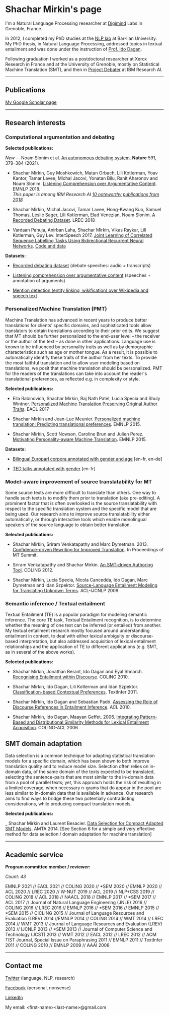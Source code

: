 # Shachar Mirkin's page

I'm a Natural Language Processing researcher at [Digimind](https://www.digimind.com/fr/) Labs in Grenoble, France.

In 2012, I completed my PhD studies at the [NLP lab](https://u.cs.biu.ac.il/~nlp/) at Bar-Ilan University. My PhD thesis, in Natural Language Processing, addressed topics in textual entailment and was done under the instruction of [Prof. Ido Dagan](https://u.cs.biu.ac.il/~dagan/). 

Following graduation I worked as a postdoctoral researcher at Xerox Research in France and at the University of Grenoble, mostly on Statistical Machine Translation (SMT), and then in [Project Debater](https://www.research.ibm.com/artificial-intelligence/project-debater/) at IBM Research AI.

---

## Publications

[My Google Scholar page](https://scholar.google.co.il/citations?user=xsEZbOkAAAAJ&hl=en)

---
## Research interests
### Computational argumentation and debating

**Selected publications:**

*New* -- 
Noam Slonim et al. [An autonomous debating system](https://doi.org/10.1038/s41586-021-03215-w). **Nature** 591, 379–384 (2021). 

- Shachar Mirkin, Guy Moshkowich, Matan Orbach, Lili Kotlerman, Yoav Kantor, Tamar Lavee, Michal Jacovi, Yonatan Bilu, Ranit Aharonov and Noam Slonim. 
[Listening Comprehension over Argumentative Content](https://www.aclweb.org/anthology/D18-1078/). EMNLP 2018.  
*This paper is among IBM Research AI [10 noteworthy publications from 2018](https://www.research.ibm.com/artificial-intelligence/publications/2018/)*

- Shachar Mirkin, Michal Jacovi, Tamar Lavee, Hong-Kwang Kuo, Samuel Thomas, Leslie Sager, Lili Kotlerman, Elad Venezian, Noam Slonim. 
[A Recorded Debating Dataset](http://www.lrec-conf.org/proceedings/lrec2018/pdf/66.pdf). LREC 2018

- Vardaan Pahuja, Anirban Laha, Shachar Mirkin, Vikas Raykar, Lili Kotlerman, Guy Lev. InterSpeech 2017.
[Joint Learning of Correlated Sequence Labelling Tasks Using Bidirectional Recurrent Neural Networks](https://www.isca-speech.org/archive/Interspeech_2017/pdfs/1247.PDF). [Code and data](https://github.com/vardaan123/Corr-seq-labeling)

**Datasets:**

- [Recorded debating dataset](https://www.research.ibm.com/haifa/dept/vst/debating_data.shtml#Debate%20Speech%20Analysis) 
  (debate speeches: audio + transcripts)

- [Listening comprehension over argumentative content](https://www.research.ibm.com/haifa/dept/vst/debating_data.shtml#Debate%20Speech%20Analysis)
 (speeches + annotation of arguments)
 
- [Mention detection (entity linking, wikification) over Wikipedia and speech text](https://paperswithcode.com/dataset/ibm-debater-mention-detection-benchmark)


### Personalized Machine Translation (PMT)

Machine Translation has advanced in recent years to produce better translations for clients’ specific domains, and sophisticated tools allow translators to obtain translations according to their prior edits. We suggest that MT should be further personalized to the end-user level – the receiver or the author of the text – as done in other applications. Language use is known to be influenced by personality traits as well as by demographic characteristics such as age or mother tongue. As a result, it is possible to automatically identify these traits of the author from her texts. To provide the most faithful translation and to allow user modeling based on translations, we posit that machine translation should be personalized. PMT for the readers of the translations can take into account the reader's translational preferences, as reflected e.g. in complexity or style.

**Selected publications:**

- Ella Rabinovich, Shachar Mirkin, Raj Nath Patel, Lucia Specia and Shuly Wintner. [Personalized Machine Translation Preserving Original Author Traits](https://www.aclweb.org/anthology/E17-1101/). EACL 2017

- Shachar Mirkin and Jean-Luc Meunier. [Personalized machine translation: Predicting translational preferences](https://www.aclweb.org/anthology/D15-1238/). EMNLP 2015.

- Shachar Mirkin, Scott Nowson, Caroline Brun and Julien Perez. [Motivating Personality-aware Machine Translation](https://www.aclweb.org/anthology/D15-1130/). EMNLP 2015.

**Datasets:**

- [Bilingual Europarl corpora annotated with gender and age](http://cl.haifa.ac.il/projects/pmt/index.shtml) \[en-fr, en-de\]

- [TED talks annotated with gender](https://github.com/shacharmirkin/pmt) \[en-fr\] 

### Model-aware improvement of source translatability for MT

Some source texts are more difficult to translate than others. One way to handle such texts is to modify them prior to translation (aka pre-editing). A prominent factor that is often overlooked is the source translatability with respect to the specific translation system and the specific model that are being used. Our research aims to improve source translatability either automatically, or through interactive tools which enable monolingual speakers of the source language to obtain better translation.

**Selected publications:**

- Shachar Mirkin, Sriram Venkatapathy and Marc Dymetman. 2013. [Confidence-driven Rewriting for Improved Translation](https://www.researchgate.net/publication/251231328_Confidence-driven_Rewriting_for_Improved_Translation). In Proceedings of MT Summit. 

- Sriram Venkatapathy and Shachar Mirkin. [An SMT-driven Authoring Tool](http://www.aclweb.org/anthology/C12-3058). COLING 2012.

- Shachar Mirkin, Lucia Specia, Nicola Cancedda, Ido Dagan, Marc Dymetman and Idan Szpektor. [Source-Language Entailment Modeling for Translating Unknown Terms](http://www.aclweb.org/anthology/P09-1089). ACL-IJCNLP 2009.

 
### Semantic inference / Textual entailment

Textual Entailment (TE) is a popular paradigm for modeling semantic inference. The core TE task, Textual Entailment recognition, is to determine whether the meaning of one text can be inferred (or entailed) from another. My textual entailment research mostly focused around understanding entailment in context, to deal with either lexical ambiguity or discourse-based interpretation, but also addressed acquisition of lexical entailment relationships and the application of TE to different applications (e.g. SMT, as in several of the above works).


**Selected publications:**

- Shachar Mirkin, Jonathan Berant, Ido Dagan and Eyal Shnarch. [Recognising Entailment within Discourse](http://aclweb.org/anthology/C10-1087). COLING 2010.

- Shachar Mirkin, Ido Dagan, Lili Kotlerman and Idan Szpektor. [Classification-based Contextual Preferences](http://www.aclweb.org/anthology/W11-2403). TextInfer 2011.

- Shachar Mirkin, Ido Dagan and Sebastian Padó. [Assessing the Role of Discourse References in Entailment Inference](http://www.aclweb.org/anthology/P10-1123). ACL 2010.

- Shachar Mirkin, Ido Dagan, Maayan Geffet. 2006. [Integrating Pattern-Based and Distributional Similarity Methods for Lexical Entailment Acquisition](https://www.aclweb.org/anthology/P06-2075/). COLING-ACL 2006.

 
## SMT domain adaptation

Data selection is a common technique for adapting statistical translation models for a specific domain, which has been shown to both improve translation quality and to reduce model size. Selection often relies on in-domain data, of the same  domain of the texts expected to be translated, selecting the sentence-pairs that are most similar to the in-domain data from a pool of parallel texts; yet, this approach holds the risk of resulting in a limited coverage, when necessary n-grams that do appear in the pool are less similar to in-domain data that is available in advance. Our research aims to find ways to bridge these two potentially contradicting  considerations, while producing compact translation models.

**Selected publications:**

_ Shachar Mirkin and Laurent Besacier. [Data Selection for Compact Adapted SMT Models](https://www.researchgate.net/publication/265207975_Data_Selection_for_Compact_Adapted_SMT_Models). 
AMTA 2014. [See Section 6 for a simple and very effective method for data selection / domain adaptation for machine translation]

---

## Academic service

**Program committee member / reviewer:**

*Count: 43*

EMNLP 2021 // EACL 2021 // COLING 2020 // *SEM 2020 // EMNLP 2020 // ACL 2020 // LREC 2020 // W-NUT 2019 // ACL 2019  // NLP+CSS 2019 // COLING 2018 // ACL 2018 // NAACL 2018 // EMNLP 2017 // *SEM 2017 // ACL 2017 // Journal of Natural Language Engineering (JNLE) 2016 // COLING 2016 // LREC 2016 // EMNLP 2016 // *SEM 2016 // EMNLP 2015 // *SEM 2015 // CICLING 2015 // Journal of Language Resources and Evaluation (LREV) 2014 //EMNLP 2014 // COLING 2014 // WMT 2014 // LREC 2014 // WMT 2013 // Journal of Language Resources and Evaluation (LREV) 2013 // IJCNLP 2013 // *SEM 2013 // Journal of Computer Science and Technology (JCST) 2013 // WMT 2012 // EACL 2012 // LREC 2012 // ACM TIST Journal, Special Issue on Paraphrasing 2011 // EMNLP 2011 // TextInfer 2011 // COLING 2010 // EMNLP 2009 // AAAI 2008

---

## Contact me

[Twitter](https://twitter.com/shacharmirkin) (language, NLP, research)

[Facebook](https://www.facebook.com/shacharm) (personal, nonsense)

[LinkedIn](https://www.linkedin.com/public-profile/in/shacharmirkin)

My email: \<first-name\>\<last-name\>@gmail.com
